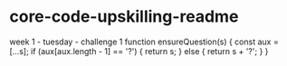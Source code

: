 # core-code-upskilling-readme

week 1 - tuesday - challenge 1
function ensureQuestion(s) {
  const aux = [...s];
  if (aux[aux.length - 1] == '?') {
    return s;
  } else {
    return s + '?';
  }
}
